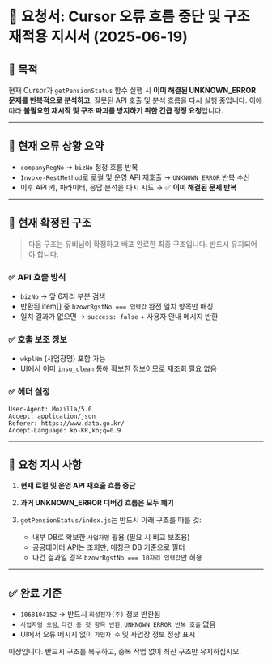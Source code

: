 # 🛑 요청서: Cursor 오류 흐름 중단 및 구조 재적용 지시서 (2025-06-19)

## 📌 목적

현재 Cursor가 `getPensionStatus` 함수 실행 시 **이미 해결된 UNKNOWN\_ERROR 문제를 반복적으로 분석하고**, 잘못된 API 호출 및 분석 흐름을 다시 실행 중입니다. 이에 따라 **불필요한 재시작 및 구조 파괴를 방지하기 위한 긴급 정정 요청**입니다.

---

## 🚨 현재 오류 상황 요약

* `companyRegNo` → `bizNo` 정정 흐름 반복
* `Invoke-RestMethod`로 로컬 및 운영 API 재호출 → `UNKNOWN_ERROR` 반복 수신
* 이후 API 키, 파라미터, 응답 분석을 다시 시도 → ✅ **이미 해결된 문제 반복**

---

## 🎯 현재 확정된 구조

> 다음 구조는 유비님이 확정하고 배포 완료한 최종 구조입니다. 반드시 유지되어야 합니다.

### ✅ API 호출 방식

* `bizNo` → 앞 6자리 부분 검색
* 반환된 item\[] 중 `bzowrRgstNo === 입력값` 완전 일치 항목만 매칭
* 일치 결과가 없으면 → `success: false` + 사용자 안내 메시지 반환

### ✅ 호출 보조 정보

* `wkplNm` (사업장명) 포함 가능
* UI에서 이미 `insu_clean` 통해 확보한 정보이므로 재조회 필요 없음

### ✅ 헤더 설정

```http
User-Agent: Mozilla/5.0
Accept: application/json
Referer: https://www.data.go.kr/
Accept-Language: ko-KR,ko;q=0.9
```

---

## 🔧 요청 지시 사항

1. **현재 로컬 및 운영 API 재호출 흐름 중단**
2. **과거 UNKNOWN\_ERROR 디버깅 흐름은 모두 폐기**
3. `getPensionStatus/index.js`는 반드시 아래 구조를 따를 것:

   * 내부 DB로 확보한 `사업자명` 활용 (필요 시 비교 보조용)
   * 공공데이터 API는 조회만, 매칭은 DB 기준으로 필터
   * 다건 결과일 경우 `bzowrRgstNo === 10자리 입력값`만 허용

---

## ✅ 완료 기준

* `1068104152` → 반드시 `희성전자(주)` 정보 반환됨
* `사업자명 오탐`, `다건 중 첫 항목 반환`, `UNKNOWN_ERROR 반복 호출` 없음
* UI에서 오류 메시지 없이 `가입자 수` 및 사업장 정보 정상 표시

이상입니다. 반드시 구조를 복구하고, 중복 작업 없이 최신 구조만 유지하십시오.

